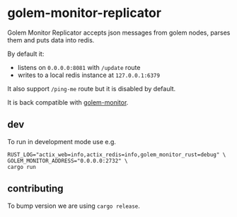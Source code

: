 # golem-monitor-replicator

Golem Monitor Replicator accepts json messages from golem nodes, parses them and puts data into redis.

By default it:
* listens on `0.0.0.0:8081` with `/update` route
* writes to a local redis instance at `127.0.0.1:6379`

It also support `/ping-me` route but it is disabled by default.

It is back compatible with [golem-monitor](https://github.com/golemfactory/golem-monitor).

## dev
To run in development mode use e.g.
```
RUST_LOG="actix_web=info,actix_redis=info,golem_monitor_rust=debug" \
GOLEM_MONITOR_ADDRESS="0.0.0.0:2732" \
cargo run
```

## contributing
To bump version we are using `cargo release`.
